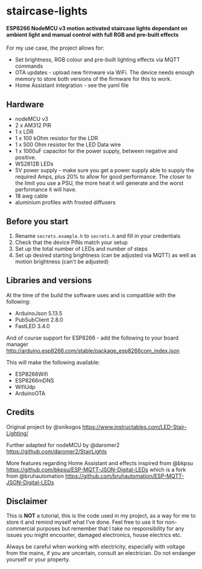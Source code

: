 # staircase-lights
#### ESP8266 NodeMCU v3 motion activated staircase lights dependant on ambient light and manual control with full RGB and pre-built effects

For my use case, the project allows for:
- Set brightness, RGB colour and pre-built lighting effects via MQTT commands
- OTA updates - upload new firmware via WiFi. The device needs enough memory to store both versions of the firmware for this to work.
- Home Assistant integration - see the yaml file

## Hardware
- nodeMCU v3
- 2 x AM312 PIR
- 1 x LDR
- 1 x 100 kOhm resistor for the LDR
- 1 x 500 Ohm resistor for the LED Data wire
- 1 x 1000uF capacitor for the power supply, between negative and positive.
- WS2812B LEDs
- 5V power supply - make sure you get a power supply able to supply the required Amps, plus 20% to allow for good performance. The closer to the limit you use a PSU, the more heat it will generate and the worst performance it will have.
- 18 awg cable
- aluminium profiles with frosted diffusers

## Before you start
1. Rename `secrets.example.h` to `secrets.h` and fill in your credentials
2. Check that the device PINs match your setup
3. Set up the total number of LEDs and number of steps
4. Set up desired starting brightness (can be adjusted via MQTT) as well as motion brightness (can't be adjusted)

## Libraries and versions
At the time of the build the software uses and is compatible with the following:
- ArduinoJson 5.13.5
- PubSubClient 2.8.0
- FastLED 3.4.0

And of course support for ESP8266 - add the following to your board manager
http://arduino.esp8266.com/stable/package_esp8266com_index.json

This will make the following available:
- ESP8266Wifi
- ESP8266mDNS
- WifiUdp
- ArduinoOTA

## Credits

Original project by @snikogos https://www.instructables.com/LED-Stair-Lighting/

Further adapted for nodeMCU by @daromer2 https://github.com/daromer2/StairLights

More features regarding Home Assistant and effects inspired from @bkpsu https://github.com/bkpsu/ESP-MQTT-JSON-Digital-LEDs which is a fork from @bruhautomation https://github.com/bruhautomation/ESP-MQTT-JSON-Digital-LEDs

## Disclaimer
This is **NOT** a tutorial, this is the code used in my project, as a way for me to store it and remind myself what I've done. Feel free to use it for non-commercial purposes but remember that I take no responsibility for any issues you might encounter, damaged electronics, house electrics etc.

Always be careful when working with electricity, especially with voltage from the mains, if you are uncertain, consult an electrician. Do not endanger yourself or your property. 